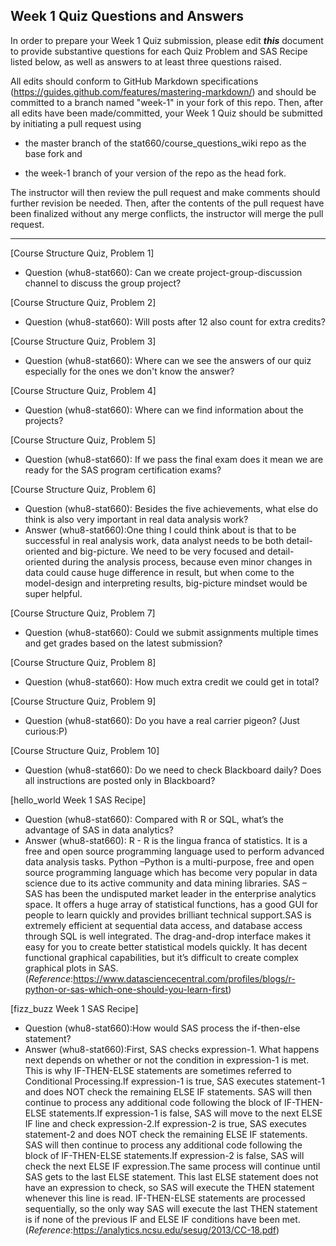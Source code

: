 ## Week 1 Quiz Questions and Answers

In order to prepare your Week 1 Quiz submission, please edit ***this*** document to provide substantive questions for each Quiz Problem and SAS Recipe listed below, as well as answers to at least three questions raised.

All edits should conform to GitHub Markdown specifications (https://guides.github.com/features/mastering-markdown/) and should be committed to a branch named "week-1" in your fork of this repo. Then, after all edits have been made/committed, your Week 1 Quiz should be submitted by initiating a pull request using

- the master branch of the stat660/course_questions_wiki repo as the base fork and

- the week-1 branch of your version of the repo as the head fork.

The instructor will then review the pull request and make comments should further revision be needed. Then, after the contents of the pull request have been finalized without any merge conflicts, the instructor will merge the pull request.



********************************************************************************



[Course Structure Quiz, Problem 1]
* Question (whu8-stat660): Can we create project-group-discussion channel to discuss the group project?



[Course Structure Quiz, Problem 2]
* Question (whu8-stat660): Will posts after 12 also count for extra credits?



[Course Structure Quiz, Problem 3]
* Question (whu8-stat660): Where can we see the answers of our quiz especially for the ones we don't know the answer?



[Course Structure Quiz, Problem 4]
* Question (whu8-stat660): Where can we find information about the projects?



[Course Structure Quiz, Problem 5]
* Question (whu8-stat660): If we pass the final exam does it mean we are ready for the SAS program certification exams?



[Course Structure Quiz, Problem 6]
* Question (whu8-stat660): Besides the five achievements, what else do think is also very important in real data analysis work?
* Answer (whu8-stat660):One thing I could think about is that to be successful in real analysis work, data analyst needs to be both detail-oriented and big-picture. We need to be very focused and detail-oriented during the analysis process, because even minor changes in data could cause huge difference in result, but when come to the model-design and interpreting results, big-picture mindset would be super helpful.



[Course Structure Quiz, Problem 7]
* Question (whu8-stat660): Could we submit assignments multiple times and get grades based on the latest submission?



[Course Structure Quiz, Problem 8]
* Question (whu8-stat660): How much extra credit we could get in total? 



[Course Structure Quiz, Problem 9]
* Question (whu8-stat660):  Do you have a real carrier pigeon? (Just curious:P) 



[Course Structure Quiz, Problem 10]
* Question (whu8-stat660): Do we need to check Blackboard daily? Does all instructions are posted only in Blackboard? 



[hello_world Week 1 SAS Recipe]
* Question (whu8-stat660): Compared with R or SQL, what’s the advantage of SAS in data analytics?
* Answer (whu8-stat660): R - R is the lingua franca of statistics. It is a free and open source programming language used to perform advanced data analysis tasks. Python –Python is a multi-purpose, free and open source programming language which has become very popular in data science due to its active community and data mining libraries. SAS – SAS has been the undisputed market leader in the enterprise analytics space. It offers a huge array of statistical functions, has a good GUI for people to learn quickly and provides brilliant technical support.SAS is extremely efficient at sequential data access, and database access through SQL is well integrated. The drag-and-drop interface makes it easy for you to create better statistical models quickly.  It has decent functional graphical capabilities, but it’s difficult to create complex graphical plots in SAS.(*Reference*:https://www.datasciencecentral.com/profiles/blogs/r-python-or-sas-which-one-should-you-learn-first)



[fizz_buzz Week 1 SAS Recipe]
* Question (whu8-stat660):How would SAS process the if-then-else statement?
* Answer (whu8-stat660):First, SAS checks expression-1. What happens next depends on whether or not the condition in expression-1 is met. This is why IF-THEN-ELSE statements are sometimes referred to Conditional Processing.If expression-1 is true, SAS executes statement-1 and does NOT check the remaining ELSE IF statements. SAS will then continue to process any additional code following the block of IF-THEN-ELSE statements.If expression-1 is false, SAS will move to the next ELSE IF line and check expression-2.If expression-2 is true, SAS executes statement-2 and does NOT check the remaining ELSE IF statements. SAS will then continue to process any additional code following the block of IF-THEN-ELSE statements.If expression-2 is false, SAS will check the next ELSE IF expression.The same process will continue until SAS gets to the last ELSE statement. This last ELSE statement does not have an expression to check, so SAS will execute the THEN statement whenever this line is read. IF-THEN-ELSE statements are processed sequentially, so the only way SAS will execute the last THEN statement is if none of the previous IF and ELSE IF conditions have been met.(*Reference*:https://analytics.ncsu.edu/sesug/2013/CC-18.pdf)


